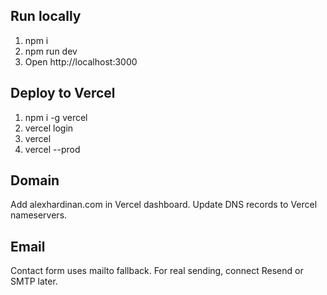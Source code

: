 ## Run locally
1) npm i
2) npm run dev
3) Open http://localhost:3000

## Deploy to Vercel
1) npm i -g vercel
2) vercel login
3) vercel
4) vercel --prod

## Domain
Add alexhardinan.com in Vercel dashboard.
Update DNS records to Vercel nameservers.

## Email
Contact form uses mailto fallback.
For real sending, connect Resend or SMTP later.
